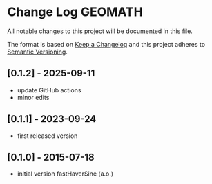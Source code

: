 # Change Log GEOMATH

All notable changes to this project will be documented in this file.

The format is based on [Keep a Changelog](http://keepachangelog.com/)
and this project adheres to [Semantic Versioning](http://semver.org/).


## [0.1.2] - 2025-09-11
- update GitHub actions
- minor edits

## [0.1.1] - 2023-09-24
- first released version

## [0.1.0] - 2015-07-18
- initial version fastHaverSine (a.o.)



